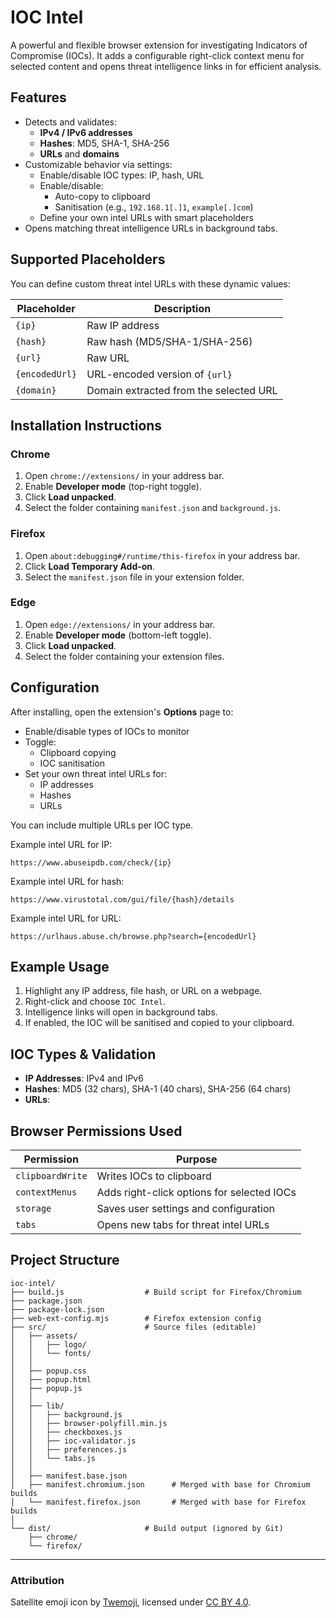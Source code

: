 # IOC Intel

A powerful and flexible browser extension for investigating Indicators of Compromise (IOCs). It adds a configurable right-click context menu for selected content and opens threat intelligence links in for efficient analysis.

## Features

-   Detects and validates:
    -   **IPv4 / IPv6 addresses**
    -   **Hashes**: MD5, SHA-1, SHA-256
    -   **URLs** and **domains**
-   Customizable behavior via settings:
    -   Enable/disable IOC types: IP, hash, URL
    -   Enable/disable:
        -   Auto-copy to clipboard
        -   Sanitisation (e.g., `192.168.1[.]1`, `example[.]com`)
    -   Define your own intel URLs with smart placeholders
-   Opens matching threat intelligence URLs in background tabs.

## Supported Placeholders

You can define custom threat intel URLs with these dynamic values:

| Placeholder    | Description                            |
| -------------- | -------------------------------------- |
| `{ip}`         | Raw IP address                         |
| `{hash}`       | Raw hash (MD5/SHA-1/SHA-256)           |
| `{url}`        | Raw URL                                |
| `{encodedUrl}` | URL-encoded version of `{url}`         |
| `{domain}`     | Domain extracted from the selected URL |

## Installation Instructions

### Chrome

1. Open `chrome://extensions/` in your address bar.
2. Enable **Developer mode** (top-right toggle).
3. Click **Load unpacked**.
4. Select the folder containing `manifest.json` and `background.js`.

### Firefox

1. Open `about:debugging#/runtime/this-firefox` in your address bar.
2. Click **Load Temporary Add-on**.
3. Select the `manifest.json` file in your extension folder.

### Edge

1. Open `edge://extensions/` in your address bar.
2. Enable **Developer mode** (bottom-left toggle).
3. Click **Load unpacked**.
4. Select the folder containing your extension files.

## Configuration

After installing, open the extension's **Options** page to:

-   Enable/disable types of IOCs to monitor
-   Toggle:
    -   Clipboard copying
    -   IOC sanitisation
-   Set your own threat intel URLs for:
    -   IP addresses
    -   Hashes
    -   URLs

You can include multiple URLs per IOC type.

Example intel URL for IP:

```
https://www.abuseipdb.com/check/{ip}
```

Example intel URL for hash:

```
https://www.virustotal.com/gui/file/{hash}/details
```

Example intel URL for URL:

```
https://urlhaus.abuse.ch/browse.php?search={encodedUrl}
```

## Example Usage

1. Highlight any IP address, file hash, or URL on a webpage.
2. Right-click and choose `IOC Intel`.
3. Intelligence links will open in background tabs.
4. If enabled, the IOC will be sanitised and copied to your clipboard.

## IOC Types & Validation

-   **IP Addresses**: IPv4 and IPv6
-   **Hashes**: MD5 (32 chars), SHA-1 (40 chars), SHA-256 (64 chars)
-   **URLs**:

## Browser Permissions Used

| Permission       | Purpose                                    |
| ---------------- | ------------------------------------------ |
| `clipboardWrite` | Writes IOCs to clipboard                   |
| `contextMenus`   | Adds right-click options for selected IOCs |
| `storage`        | Saves user settings and configuration      |
| `tabs`           | Opens new tabs for threat intel URLs       |

## Project Structure

```
ioc-intel/
├── build.js                  # Build script for Firefox/Chromium
├── package.json
├── package-lock.json
├── web-ext-config.mjs        # Firefox extension config
├── src/                      # Source files (editable)
│   ├── assets/
│   │   ├── logo/
│   │   └── fonts/
│   │
│   ├── popup.css
│   ├── popup.html
│   ├── popup.js
│   │
│   ├── lib/
│   │   ├── background.js
│   │   ├── browser-polyfill.min.js
│   │   ├── checkboxes.js
│   │   ├── ioc-validator.js
│   │   ├── preferences.js
│   │   └── tabs.js
│   │
│   ├── manifest.base.json
│   ├── manifest.chromium.json      # Merged with base for Chromium builds
│   └── manifest.firefox.json       # Merged with base for Firefox builds
│
└── dist/                     # Build output (ignored by Git)
    ├── chrome/
    └── firefox/
```

---

### Attribution

Satellite emoji icon by [Twemoji](https://github.com/twitter/twemoji), licensed under [CC BY 4.0](https://creativecommons.org/licenses/by/4.0/).
